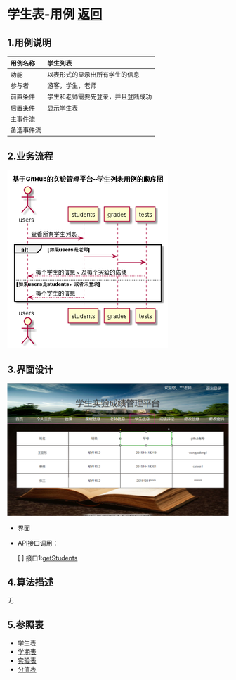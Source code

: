 # 学生表-用例 [返回](../README.md)

## 1.用例说明

| 用例名称   | 学生列表                           |
| :--------- | :--------------------------------- |
| 功能       | 以表形式的显示出所有学生的信息     |
| 参与者     | 游客，学生，老师                   |
| 前置条件   | 学生和老师需要先登录，并且登陆成功 |
| 后置条件   | 显示学生表                         |
| 主事件流   |                                    |
| 备选事件流 |                                    |

## 2.业务流程

![学生列表](./图片/学生列表.png)

## 3.界面设计

![](../ui/学生信息.png)

- 界面
- API接口调用：

	 [ ] 	 接口1:[getStudents](../接口/getStudents.md)

## 4.算法描述

无

## 5.参照表

- [学生表](../数据库设计.md)
- [学期表](../数据库设计.md)
- [实验表](../数据库设计.md)
- [分值表](../数据库设计.md)

